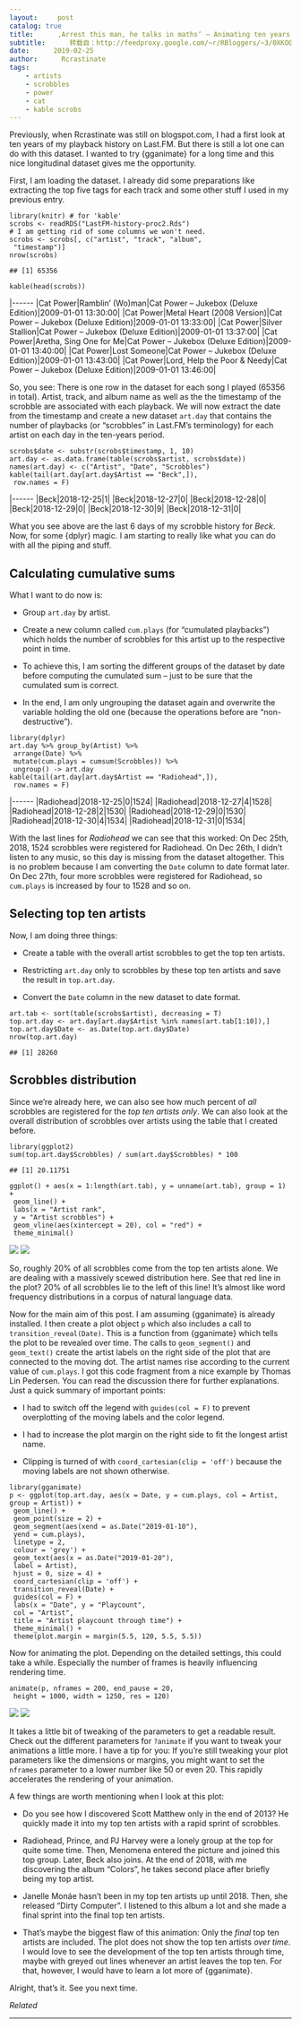 ```yaml
---
layout:     post
catalog: true
title:      ‚Arrest this man, he talks in maths‘ – Animating ten years of listening history on Last.FM
subtitle:      转载自：http://feedproxy.google.com/~r/RBloggers/~3/0XKOGFoCUzM/
date:      2019-02-25
author:      Rcrastinate
tags:
    - artists
    - scrobbles
    - power
    - cat
    - kable scrobs
---
```






Previously, when Rcrastinate was still on blogspot.com, I had a first look at ten years of my playback history on Last.FM. But there is still a lot one can do with this dataset. I wanted to try {gganimate} for a long time and this nice longitudinal dataset gives me the opportunity.

First, I am loading the dataset. I already did some preparations like extracting the top five tags for each track and some other stuff I used in my previous entry.

```
library(knitr) # for 'kable'
scrobs <- readRDS("LastFM-history-proc2.Rds")
# I am getting rid of some columns we won't need.
scrobs <- scrobs[, c("artist", "track", "album",
 "timestamp")]
nrow(scrobs)
```

```
## [1] 65356
```

```
kable(head(scrobs))
```

|------
|Cat Power|Ramblin’ (Wo)man|Cat Power – Jukebox (Deluxe Edition)|2009-01-01 13:30:00|
|Cat Power|Metal Heart (2008 Version)|Cat Power – Jukebox (Deluxe Edition)|2009-01-01 13:33:00|
|Cat Power|Silver Stallion|Cat Power – Jukebox (Deluxe Edition)|2009-01-01 13:37:00|
|Cat Power|Aretha, Sing One for Me|Cat Power – Jukebox (Deluxe Edition)|2009-01-01 13:40:00|
|Cat Power|Lost Someone|Cat Power – Jukebox (Deluxe Edition)|2009-01-01 13:43:00|
|Cat Power|Lord, Help the Poor & Needy|Cat Power – Jukebox (Deluxe Edition)|2009-01-01 13:46:00|

So, you see: There is one row in the dataset for each song I played (65356 in total). Artist, track, and album name as well as the the timestamp of the scrobble are associated with each playback. We will now extract the date from the timestamp and create a new dataset `art.day` that contains the number of playbacks (or “scrobbles” in Last.FM’s terminology) for each artist on each day in the ten-years period.

```
scrobs$date <- substr(scrobs$timestamp, 1, 10)
art.day <- as.data.frame(table(scrobs$artist, scrobs$date))
names(art.day) <- c("Artist", "Date", "Scrobbles")
kable(tail(art.day[art.day$Artist == "Beck",]),
 row.names = F)
```

|------
|Beck|2018-12-25|1|
|Beck|2018-12-27|0|
|Beck|2018-12-28|0|
|Beck|2018-12-29|0|
|Beck|2018-12-30|9|
|Beck|2018-12-31|0|

What you see above are the last 6 days of my scrobble history for *Beck*. Now, for some {dplyr} magic. I am starting to really like what you can do with all the piping and stuff.

## Calculating cumulative sums

What I want to do now is:

- Group `art.day` by artist.

- Create a new column called `cum.plays` (for “cumulated playbacks”) which holds the number of scrobbles for this artist up to the respective point in time.

- To achieve this, I am sorting the different groups of the dataset by date before computing the cumulated sum – just to be sure that the cumulated sum is correct.

- In the end, I am only ungrouping the dataset again and overwrite the variable holding the old one (because the operations before are “non-destructive”).


```
library(dplyr)
art.day %>% group_by(Artist) %>%
 arrange(Date) %>%
 mutate(cum.plays = cumsum(Scrobbles)) %>%
 ungroup() -> art.day
kable(tail(art.day[art.day$Artist == "Radiohead",]),
 row.names = F)
```

|------
|Radiohead|2018-12-25|0|1524|
|Radiohead|2018-12-27|4|1528|
|Radiohead|2018-12-28|2|1530|
|Radiohead|2018-12-29|0|1530|
|Radiohead|2018-12-30|4|1534|
|Radiohead|2018-12-31|0|1534|

With the last lines for *Radiohead* we can see that this worked: On Dec 25th, 2018, 1524 scrobbles were registered for Radiohead. On Dec 26th, I didn’t listen to any music, so this day is missing from the dataset altogether. This is no problem because I am converting the `Date` column to date format later. On Dec 27th, four more scrobbles were registered for Radiohead, so `cum.plays` is increased by four to 1528 and so on.

## Selecting top ten artists

Now, I am doing three things:

- Create a table with the overall artist scrobbles to get the top ten artists.

- Restricting `art.day` only to scrobbles by these top ten artists and save the result in `top.art.day`.

- Convert the `Date` column in the new dataset to date format.


```
art.tab <- sort(table(scrobs$artist), decreasing = T)
top.art.day <- art.day[art.day$Artist %in% names(art.tab[1:10]),]
top.art.day$Date <- as.Date(top.art.day$Date)
nrow(top.art.day)
```

```
## [1] 28260
```

## Scrobbles distribution

Since we’re already here, we can also see how much percent of *all* scrobbles are registered for the *top ten artists only*. We can also look at the overall distribution of scrobbles over artists using the table that I created before.

```
library(ggplot2)
sum(top.art.day$Scrobbles) / sum(art.day$Scrobbles) * 100
```

```
## [1] 20.11751
```

```
ggplot() + aes(x = 1:length(art.tab), y = unname(art.tab), group = 1) +
 geom_line() +
 labs(x = "Artist rank",
 y = "Artist scrobbles") +
 geom_vline(aes(xintercept = 20), col = "red") +
 theme_minimal()
```

![](https://i0.wp.com/rcrastinate.rbind.io/post/2019-02-25-animating-10-years-of-listening-history-on-last-fm_files/figure-html/unnamed-chunk-5-1.png?w=450&ssl=1)
![](https://i0.wp.com/rcrastinate.rbind.io/post/2019-02-25-animating-10-years-of-listening-history-on-last-fm_files/figure-html/unnamed-chunk-5-1.png?w=450&ssl=1)


So, roughly 20% of all scrobbles come from the top ten artists alone. We are dealing with a massively scewed distribution here. See that red line in the plot? 20% of all scrobbles lie to the left of this line! It’s almost like word frequency distributions in a corpus of natural language data.

Now for the main aim of this post. I am assuming {gganimate} is already installed. I then create a plot object `p` which also includes a call to `transition_reveal(Date)`. This is a function from {gganimate} which tells the plot to be revealed over time. The calls to `geom_segment()` and `geom_text()` create the artist labels on the right side of the plot that are connected to the moving dot. The artist names rise according to the current value of `cum.plays`. I got this code fragment from a nice example by Thomas Lin Pedersen. You can read the discussion there for further explanations. Just a quick summary of important points:

- I had to switch off the legend with `guides(col = F)` to prevent overplotting of the moving labels and the color legend.

- I had to increase the plot margin on the right side to fit the longest artist name.

- Clipping is turned of with `coord_cartesian(clip = 'off')` because the moving labels are not shown otherwise.


```
library(gganimate)
p <- ggplot(top.art.day, aes(x = Date, y = cum.plays, col = Artist, group = Artist)) +
 geom_line() +
 geom_point(size = 2) +
 geom_segment(aes(xend = as.Date("2019-01-10"),
 yend = cum.plays),
 linetype = 2,
 colour = 'grey') +
 geom_text(aes(x = as.Date("2019-01-20"),
 label = Artist),
 hjust = 0, size = 4) +
 coord_cartesian(clip = 'off') +
 transition_reveal(Date) +
 guides(col = F) +
 labs(x = "Date", y = "Playcount",
 col = "Artist",
 title = "Artist playcount through time") +
 theme_minimal() + 
 theme(plot.margin = margin(5.5, 120, 5.5, 5.5))
```

Now for animating the plot. Depending on the detailed settings, this could take a while. Especially the number of frames is heavily influencing rendering time.

```
animate(p, nframes = 200, end_pause = 20,
 height = 1000, width = 1250, res = 120)
```

![](https://i2.wp.com/rcrastinate.rbind.io/post/2019-02-25-animating-10-years-of-listening-history-on-last-fm_files/figure-html/unnamed-chunk-7-1.gif?w=456&ssl=1)
![](https://i2.wp.com/rcrastinate.rbind.io/post/2019-02-25-animating-10-years-of-listening-history-on-last-fm_files/figure-html/unnamed-chunk-7-1.gif?w=456&ssl=1)


It takes a little bit of tweaking of the parameters to get a readable result. Check out the different parameters for `?animate` if you want to tweak your animations a little more. I have a tip for you: If you’re still tweaking your plot parameters like the dimensions or margins, you might want to set the `nframes` parameter to a lower number like 50 or even 20. This rapidly accelerates the rendering of your animation.

A few things are worth mentioning when I look at this plot:

- Do you see how I discovered Scott Matthew only in the end of 2013? He quickly made it into my top ten artists with a rapid sprint of scrobbles.

- Radiohead, Prince, and PJ Harvey were a lonely group at the top for quite some time. Then, Menomena entered the picture and joined this top group. Later, Beck also joins. At the end of 2018, with me discovering the album “Colors”, he takes second place after briefly being my top artist.

- Janelle Monáe hasn’t been in my top ten artists up until 2018. Then, she released “Dirty Computer”. I listened to this album a lot and she made a final sprint into the final top ten artists.

- That’s maybe the biggest flaw of this animation: Only the *final* top ten artists are included. The plot does not show the top ten artists *over time*. I would love to see the development of the top ten artists through time, maybe with greyed out lines whenever an artist leaves the top ten. For that, however, I would have to learn a lot more of {gganimate}.


Alright, that’s it. See you next time.


*Related*








---
